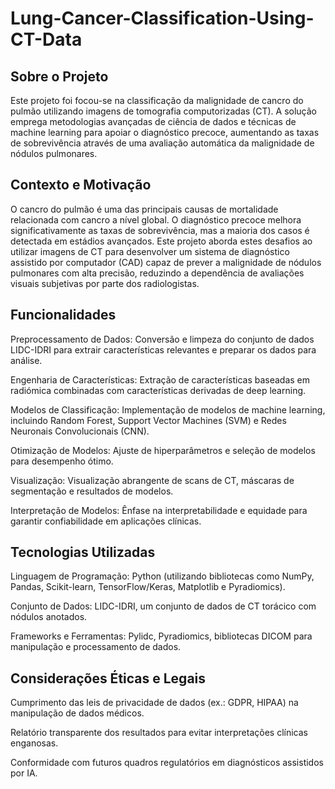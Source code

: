 # Lung-Cancer-Classification-Using-CT-Data


## Sobre o Projeto

Este projeto foi focou-se na classificação da malignidade de cancro do pulmão utilizando imagens de tomografia computorizadas (CT). A solução emprega metodologias avançadas de ciência de dados e técnicas de machine learning para apoiar o diagnóstico precoce, aumentando as taxas de sobrevivência através de uma avaliação automática da malignidade de nódulos pulmonares.

## Contexto e Motivação

O cancro do pulmão é uma das principais causas de mortalidade relacionada com cancro a nível global. O diagnóstico precoce melhora significativamente as taxas de sobrevivência, mas a maioria dos casos é detectada em estádios avançados. Este projeto aborda estes desafios ao utilizar imagens de CT para desenvolver um sistema de diagnóstico assistido por computador (CAD) capaz de prever a malignidade de nódulos pulmonares com alta precisão, reduzindo a dependência de avaliações visuais subjetivas por parte dos radiologistas.

## Funcionalidades

Preprocessamento de Dados: Conversão e limpeza do conjunto de dados LIDC-IDRI para extrair características relevantes e preparar os dados para análise.

Engenharia de Características: Extração de características baseadas em radiómica combinadas com características derivadas de deep learning.

Modelos de Classificação: Implementação de modelos de machine learning, incluindo Random Forest, Support Vector Machines (SVM) e Redes Neuronais Convolucionais (CNN).

Otimização de Modelos: Ajuste de hiperparâmetros e seleção de modelos para desempenho ótimo.

Visualização: Visualização abrangente de scans de CT, máscaras de segmentação e resultados de modelos.

Interpretação de Modelos: Ênfase na interpretabilidade e equidade para garantir confiabilidade em aplicações clínicas.

## Tecnologias Utilizadas

Linguagem de Programação: Python (utilizando bibliotecas como NumPy, Pandas, Scikit-learn, TensorFlow/Keras, Matplotlib e Pyradiomics).

Conjunto de Dados: LIDC-IDRI, um conjunto de dados de CT torácico com nódulos anotados.

Frameworks e Ferramentas: Pylidc, Pyradiomics, bibliotecas DICOM para manipulação e processamento de dados.

## Considerações Éticas e Legais

Cumprimento das leis de privacidade de dados (ex.: GDPR, HIPAA) na manipulação de dados médicos.

Relatório transparente dos resultados para evitar interpretações clínicas enganosas.

Conformidade com futuros quadros regulatórios em diagnósticos assistidos por IA.
